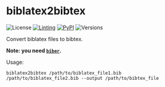 # biblatex2bibtex

![License](https://img.shields.io/github/license/fmatter/biblatex2bibtex)
[![Linting](https://img.shields.io/github/workflow/status/fmatter/biblatex2bibtex/lint?label=linting)](https://github.com/fmatter/biblatex2bibtex/actions/workflows/lint.yml)
[![PyPI](https://img.shields.io/pypi/v/biblatex2bibtex.svg)](https://pypi.org/project/biblatex2bibtex)
![Versions](https://img.shields.io/pypi/pyversions/biblatex2bibtex)

Convert biblatex files to bibtex.

**Note: you need [`biber`](https://github.com/plk/biber).**

Usage:

`biblatex2bibtex /path/to/biblatex_file1.bib /path/to/biblatex_file2.bib --output /path/to/bibtex_file`